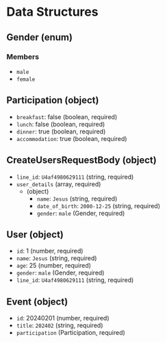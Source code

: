 # Data Structures

## Gender (enum)

### Members

- `male`
- `female`

## Participation (object)

- `breakfast`: false (boolean, required)
- `lunch`: false (boolean, required)
- `dinner`: true (boolean, required)
- `accommodation`: true (boolean, required)

## CreateUsersRequestBody (object)

- `line_id`: `U4af4980629111` (string, required)
- `user_details` (array, required)
  - (object)
    - `name`: `Jesus` (string, required)
    - `date_of_birth`: `2000-12-25` (string, required)
    - `gender`: `male` (Gender, required)

## User (object)

- `id`: 1 (number, required)
- `name`: `Jesus` (string, required)
- `age`: 25 (number, required)
- `gender`: `male` (Gender, required)
- `line_id`: `U4af4980629111` (string, required)

## Event (object)

- `id`: 20240201 (number, required)
- `title`: `202402` (string, required)
- `participation` (Participation, required)
